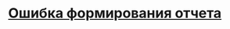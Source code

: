 
# [Ошибка формирования отчета](https://github.com/Camyil-89/WordOFF-Publish/blob/main/examples/%D0%9E%D1%88%D0%B8%D0%B1%D0%BA%D0%B8/%D0%A4%D0%BE%D1%80%D0%BC%D0%B8%D1%80%D0%BE%D0%B2%D0%B0%D0%BD%D0%B8%D0%B5%20%D0%BE%D1%82%D1%87%D0%B5%D1%82%D0%B0.md)
